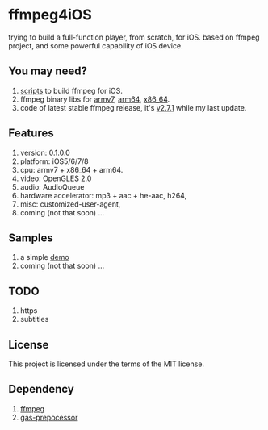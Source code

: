 ffmpeg4iOS
==========

trying to build a full-function player, from scratch, for iOS. 
based on ffmpeg project, and some powerful capability of iOS device. 

You may need?
-------------
1. [scripts](https://github.com/henern/ffmpeg4iOS/tree/master/script) to build ffmpeg for iOS.
2. ffmpeg binary libs for [armv7](https://github.com/henern/ffmpeg4iOS/tree/master/ffmpeg4iphone-read-only/ffmpeg-libs/armv7), [arm64](https://github.com/henern/ffmpeg4iOS/tree/master/ffmpeg4iphone-read-only/ffmpeg-libs/arm64), [x86_64](https://github.com/henern/ffmpeg4iOS/tree/master/ffmpeg4iphone-read-only/ffmpeg-libs/x86_64).
3. code of latest stable ffmpeg release, it's [v2.7.1](https://github.com/henern/ffmpeg4iOS/tree/master/archive) while my last update.

Features
--------
1. version: 0.1.0.0
2. platform: iOS5/6/7/8
3. cpu: armv7 + x86_64 + arm64.
4. video: OpenGLES 2.0
5. audio: AudioQueue
6. hardware accelerator: mp3 + aac + he-aac, h264, 
7. misc: customized-user-agent, 
8. coming (not that soon) ...

Samples
-------
1. a simple [demo](https://github.com/henern/ffmpeg4iOS/tree/master/test/sample)
2. coming (not that soon) ...

TODO
----
1. https
2. subtitles

License
-------
This project is licensed under the terms of the MIT license.

Dependency
----------
1. [ffmpeg](http://ffmpeg.org/download.html)
2. [gas-prepocessor](https://github.com/libav/gas-preprocessor)